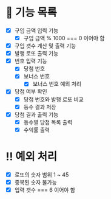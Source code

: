 # 💸 기능 목록

- [x] 구입 금액 입력 기능
  - [x] 구입 급액 % 1000 === 0 이어야 함
- [x] 구입 갯수 계산 및 출력 기능
- [x] 발행 로또 출력 기능
- [x] 번호 입력 기능
  - [x] 당첨 번호
  - [x] 보너스 번호
    - [x] 보너스 번호 예외 처리
- [x] 당첨 여부 확인
    -[x] 당첨 번호와 발행 로또 비교
    -[x] 등수 결과 저장
- [x] 당첨 결과 출력 기능
  - [x] 등수별 당첨 목록 출력
  - [x] 수익률 출력

# ‼️ 예외 처리

- [x] 로또의 숫자 범위 1 ~ 45
- [x] 중복된 숫자 불가능
- [x] 입력 갯수 === 6 이어야 함
